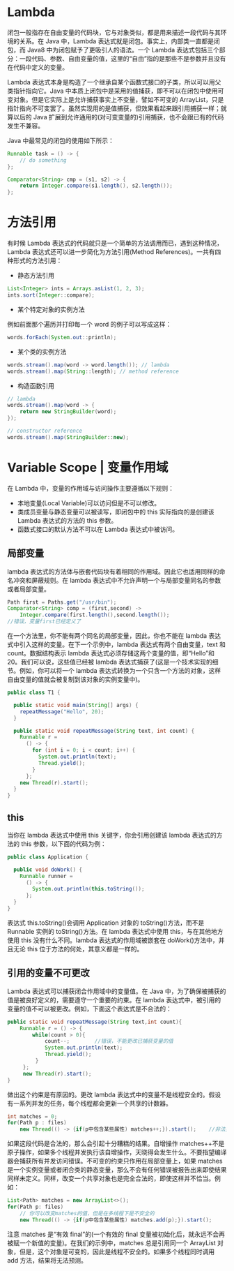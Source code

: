 # Lambda

闭包一般指存在自由变量的代码块，它与对象类似，都是用来描述一段代码与其环境的关系。在 Java 中，Lambda 表达式就是闭包。事实上，内部类一直都是闭包，而 Java8 中为闭包赋予了更吸引人的语法。一个 Lambda 表达式包括三个部分：一段代码、参数、自由变量的值，这里的“自由”指的是那些不是参数并且没有在代码中定义的变量。

Lambda 表达式本身是构造了一个继承自某个函数式接口的子类，所以可以用父类指针指向它。Java 中本质上闭包中是采用的值捕获，即不可以在闭包中使用可变对象。但是它实际上是允许捕获事实上不变量，譬如不可变的 ArrayList，只是指针指向不可变罢了。虽然实现用的是值捕获，但效果看起来跟引用捕获一样；就算以后的 Java 扩展到允许通用的(对可变变量的)引用捕获，也不会跟已有的代码发生不兼容。

Java 中最常见的闭包的使用如下所示：

```java
Runnable task = () -> {
    // do something
};

Comparator<String> cmp = (s1, s2) -> {
    return Integer.compare(s1.length(), s2.length());
};
```

# 方法引用

有时候 Lambda 表达式的代码就只是一个简单的方法调用而已，遇到这种情况，Lambda 表达式还可以进一步简化为方法引用(Method References)。一共有四种形式的方法引用：

- 静态方法引用

```java
List<Integer> ints = Arrays.asList(1, 2, 3);
ints.sort(Integer::compare);
```

- 某个特定对象的实例方法

例如前面那个遍历并打印每一个 word 的例子可以写成这样：

```java
words.forEach(System.out::println);
```

- 某个类的实例方法

```java
words.stream().map(word -> word.length()); // lambda
words.stream().map(String::length); // method reference
```

- 构造函数引用

```java
// lambda
words.stream().map(word -> {
    return new StringBuilder(word);
});

// constructor reference
words.stream().map(StringBuilder::new);
```

# Variable Scope | 变量作用域

在 Lambda 中，变量的作用域与访问操作主要遵循以下规则：

- 本地变量(Local Variable)可以访问但是不可以修改。
- 类成员变量与静态变量可以被读写，即闭包中的 this 实际指向的是创建该 Lambda 表达式的方法的 this 参数。
- 函数式接口的默认方法不可以在 Lambda 表达式中被访问。

## 局部变量

lambda 表达式的方法体与嵌套代码块有着相同的作用域。因此它也适用同样的命名冲突和屏蔽规则。在 lambda 表达式中不允许声明一个与局部变量同名的参数或者局部变量。

```java
Path first = Paths.get("/usr/bin");
Comparator<String> comp = (first,second) ->
    Integer.compare(first.length(),second.length());
//错误，变量first已经定义了
```

在一个方法里，你不能有两个同名的局部变量，因此，你也不能在 lambda 表达式中引入这样的变量。在下一个示例中，lambda 表达式有两个自由变量，text 和 count。数据结构表示 lambda 表达式必须存储这两个变量的值，即“Hello”和 20。我们可以说，这些值已经被 lambda 表达式捕获了(这是一个技术实现的细节。例如，你可以将一个 lambda 表达式转换为一个只含一个方法的对象，这样自由变量的值就会被复制到该对象的实例变量中)。

```java
public class T1 {

  public static void main(String[] args) {
    repeatMessage("Hello", 20);
  }

  public static void repeatMessage(String text, int count) {
    Runnable r =
      () -> {
        for (int i = 0; i < count; i++) {
          System.out.println(text);
          Thread.yield();
        }
      };
    new Thread(r).start();
  }
}
```

## this

当你在 lambda 表达式中使用 this 关键字，你会引用创建该 lambda 表达式的方法的 this 参数，以下面的代码为例：

```java
public class Application {

  public void doWork() {
    Runnable runner =
      () -> {
        System.out.println(this.toString());
      };
  }
}
```

表达式 this.toString()会调用 Application 对象的 toString()方法，而不是 Runnable 实例的 toString()方法。在 lambda 表达式中使用 this，与在其他地方使用 this 没有什么不同。lambda 表达式的作用域被嵌套在 doWork()方法中，并且无论 this 位于方法的何处，其意义都是一样的。

## 引用的变量不可更改

Lambda 表达式可以捕获闭合作用域中的变量值。在 Java 中，为了确保被捕获的值是被良好定义的，需要遵守一个重要的约束。在 lambda 表达式中，被引用的变量的值不可以被更改。例如，下面这个表达式是不合法的：

```java
public static void repeatMessage(String text,int count){
    Runnable r = () -> {
        while(count > 0){
            count--;        //错误，不能更改已捕获变量的值
            System.out.println(text);
            Thread.yield();
         }
     };
     new Thread(r).start();
}
```

做出这个约束是有原因的。更改 lambda 表达式中的变量不是线程安全的。假设有一系列并发的任务，每个线程都会更新一个共享的计数器。

```java
int matches = 0;
for(Path p : files)
    new Thread(() -> {if(p中包含某些属性) matches++;}).start();    //非法更改matches的值
```

如果这段代码是合法的，那么会引起十分糟糕的结果。自增操作 matches++不是原子操作，如果多个线程并发执行该自增操作，天晓得会发生什么。不要指望编译器会捕获所有并发访问错误。不可变的约束只作用在局部变量上，如果 matches 是一个实例变量或者闭合类的静态变量，那么不会有任何错误被报告出来即使结果同样未定义。同样，改变一个共享对象也是完全合法的，即使这样并不恰当。例如：

```java
List<Path> matches = new ArrayList<>();
for(Path p: files)
    // 你可以改变matches的值，但是在多线程下是不安全的
    new Thread(() -> {if(p中包含某些属性) matches.add(p);}).start();
```

注意 matches 是“有效 final”的(一个有效的 final 变量被初始化后，就永远不会再被赋一个新值的变量)。在我们的示例中，matches 总是引用同一个 ArrayList 对象，但是，这个对象是可变的，因此是线程不安全的。如果多个线程同时调用 add 方法，结果将无法预测。
